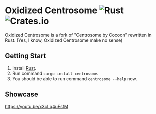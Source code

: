 # Oxidized Centrosome ![Rust](https://github.com/oOBoomberOo/Centrosome/workflows/Rust/badge.svg) ![Crates.io](https://img.shields.io/crates/v/centrosome?logo=Centrosome)
Oxidized Centrosome is a fork of "Centrosome by Cocoon" rewritten in Rust. (Yes, I know, Oxidized Centrosome make no sense)

## Getting Start
1) Install [Rust](https://www.rust-lang.org/tools/install).
2) Run command `cargo install centrosome`.
3) You should be able to run command `centrosome --help` now.

## Showcase
https://youtu.be/x3cLq4uEsfM
